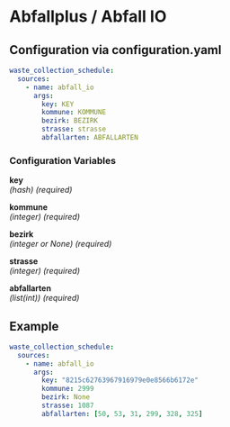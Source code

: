 # Abfallplus / Abfall IO

## Configuration via configuration.yaml

```yaml
waste_collection_schedule:
  sources:
    - name: abfall_io
      args:
        key: KEY
        kommune: KOMMUNE
        bezirk: BEZIRK
        strasse: strasse
        abfallarten: ABFALLARTEN
```

### Configuration Variables

**key**<br>
*(hash) (required)*

**kommune**<br>
*(integer) (required)*

**bezirk**<br>
*(integer or None) (required)*

**strasse**<br>
*(integer) (required)*

**abfallarten**<br>
*(list(int)) (required)*

## Example

```yaml
waste_collection_schedule:
  sources:
    - name: abfall_io
      args:
        key: "8215c62763967916979e0e8566b6172e"
        kommune: 2999
        bezirk: None
        strasse: 1087
        abfallarten: [50, 53, 31, 299, 328, 325]
```
